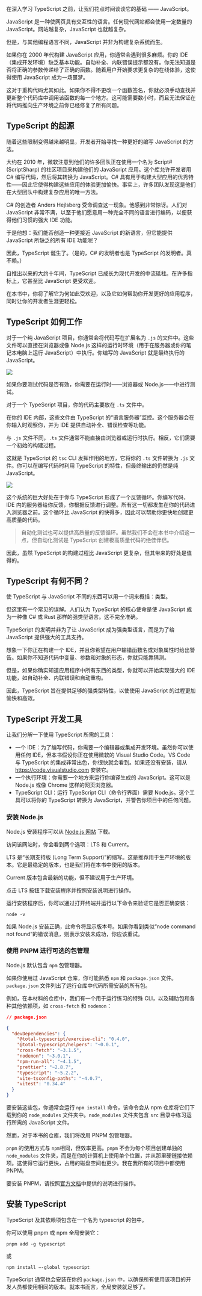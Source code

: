 在深入学习 TypeScript 之前，让我们花点时间谈谈它的基础 —— JavaScript。

JavaScript 是一种使网页具有交互性的语言。任何现代网站都会使用一定数量的 JavaScript。网站越复杂，JavaScript 也就越复杂。

但是，与其他编程语言不同，JavaScript 并非为构建复杂系统而生。

如果你在 2000 年代构建 JavaScript 应用，你通常会遇到很多麻烦。你的 IDE（集成开发环境）缺乏基本功能。自动补全、内联错误提示都没有。你无法知道是否将正确的参数传递给了正确的函数。随着用户开始要求更复杂的在线体验，这使得使用 JavaScript 成为一场噩梦。

这对于重构代码尤其如此。如果你不得不更改一个函数签名，你就必须手动查找并更新整个代码库中调用该函数的每一个地方。这可能需要数小时，而且无法保证在将代码推向生产环境之前你已经修复了所有问题。

## TypeScript 的起源

随着这些限制变得越来越明显，开发者开始寻找一种更好的编写 JavaScript 的方法。

大约在 2010 年，微软注意到他们的许多团队正在使用一个名为 Script# (ScriptSharp) 的社区项目来构建他们的 JavaScript 应用。这个库允许开发者用 C# 编写代码，然后将其转换为 JavaScript。C# 具有用于构建大型应用的优秀特性——因此它使得构建这些应用的体验更加愉快。事实上，许多团队发现这是他们在大型团队中构建复杂应用的唯一方法。

C# 的创造者 Anders Hejlsberg 受命调查这一现象。他感到非常惊讶。人们对 JavaScript 非常不满，以至于他们愿意用一种完全不同的语言进行编码，以便获得他们习惯的强大 IDE 功能。

于是他想：我们能否创造一种更接近 JavaScript 的新语言，但它能提供 JavaScript 所缺乏的所有 IDE 功能呢？

因此，TypeScript 诞生了。（是的，C# 的发明者也是 TypeScript 的发明者。真不赖。）

自推出以来的大约十年间，TypeScript 已成长为现代开发的中流砥柱。在许多指标上，它甚至比 JavaScript 更受欢迎。

在本书中，你将了解它为何如此受欢迎，以及它如何帮助你开发更好的应用程序，同时让你的开发者生涯更轻松。

## TypeScript 如何工作

对于一个纯 JavaScript 项目，你通常会将代码写在扩展名为 `.js` 的文件中。这些文件可以直接在浏览器或像 Node.js 这样的运行时环境（用于在服务器或你的笔记本电脑上运行 JavaScript）中执行。你编写的 JavaScript 就是最终执行的 JavaScript。

![](images/image5.png)

如果你要测试代码是否有效，你需要在运行时——浏览器或 Node.js——中进行测试。

对于一个 TypeScript 项目，你的代码主要放在 `.ts` 文件中。

在你的 IDE 内部，这些文件由 TypeScript 的“语言服务器”监控。这个服务器会在你输入时观察你，并为 IDE 提供自动补全、错误检查等功能。

与 `.js` 文件不同，`.ts` 文件通常不能直接由浏览器或运行时执行。相反，它们需要一个初始的构建过程。

这就是 TypeScript 的 `tsc` CLI 发挥作用的地方，它将你的 `.ts` 文件转换为 `.js` 文件。你可以在编写代码时利用 TypeScript 的特性，但最终输出的仍然是纯 JavaScript。

![](images/image4.png)

这个系统的巨大好处在于你与 TypeScript 形成了一个反馈循环。你编写代码，IDE 内的服务器给你反馈，你根据反馈进行调整。所有这一切都发生在你的代码进入浏览器之前。这个循环比 JavaScript 的快得多，因此可以帮助你更快地创建更高质量的代码。

> 自动化测试也可以提供高质量的反馈循环。虽然我们不会在本书中介绍这一点，但自动化测试是 TypeScript 创建极高质量代码的绝佳伴侣。

因此，虽然 TypeScript 的构建过程比 JavaScript 更复杂，但其带来的好处是值得的。

## TypeScript 有何不同？

使 TypeScript 与 JavaScript 不同的东西可以用一个词来概括：类型。

但这里有一个常见的误解。人们认为 TypeScript 的核心使命是使 JavaScript 成为一种像 C# 或 Rust 那样的强类型语言。这不完全准确。

TypeScript 的发明并非为了让 JavaScript 成为强类型语言，而是为了给 JavaScript 提供强大的工具支持。

想象一下你正在构建一个 IDE，并且你希望在用户输错函数名或对象属性时给出警告。如果你不知道代码中变量、参数和对象的形态，你就只能靠猜测。

但是，如果你确实知道应用程序中所有东西的类型，你就可以开始实现强大的 IDE 功能，如自动补全、内联错误和自动重构。

因此，TypeScript 旨在提供足够的强类型特性，以使使用 JavaScript 的过程更加愉快和高效。

## TypeScript 开发工具

让我们分解一下使用 TypeScript 所需的工具：

- 一个 IDE：为了编写代码，你需要一个编辑器或集成开发环境。虽然你可以使用任何 IDE，但本书假设你正在使用微软的 Visual Studio Code。VS Code 与 TypeScript 的集成非常出色，你很快就会看到。如果还没有安装，请从 https://code.visualstudio.com 安装它。
- 一个执行环境：你需要一个地方来运行你编译生成的 JavaScript。这可以是 Node.js 或像 Chrome 这样的网页浏览器。
- TypeScript CLI：运行 TypeScript CLI（命令行界面）需要 Node.js。这个工具可以将你的 TypeScript 转换为 JavaScript，并警告你项目中的任何问题。

### 安装 Node.js

Node.js 安装程序可以从 [Node.js 网站](https://nodejs.org/) 下载。

访问该网站时，你会看到两个选项：LTS 和 Current。

LTS 是“长期支持版 (Long Term Support)”的缩写。这是推荐用于生产环境的版本。它是最稳定的版本，也是我们将在本书中使用的版本。

Current 版本包含最新的功能，但不建议用于生产环境。

点击 LTS 按钮下载安装程序并按照安装说明进行操作。

运行安装程序后，你可以通过打开终端并运行以下命令来验证它是否正确安装：

```
node -v
```

如果 Node.js 安装正确，此命令将显示版本号。如果你看到类似“node command not found”的错误消息，则表示安装未成功，你应该重试。

### 使用 PNPM 进行可选的包管理

Node.js 默认包含 `npm` 包管理器。

如果你使用过 JavaScript 仓库，你可能熟悉 `npm` 和 `package.json` 文件。`package.json` 文件列出了运行仓库中代码所需安装的所有包。

例如，在本材料的仓库中，我们有一个用于运行练习的特殊 CLI，以及辅助包和各种其他依赖项，如 `cross-fetch` 和 `nodemon`：

```json
// package.json

{
  "devDependencies": {
    "@total-typescript/exercise-cli": "0.4.0",
    "@total-typescript/helpers": "~0.0.1",
    "cross-fetch": "~3.1.5",
    "nodemon": "~3.0.1",
    "npm-run-all": "~4.1.5",
    "prettier": "~2.8.7",
    "typescript": "~5.2.2",
    "vite-tsconfig-paths": "~4.0.7",
    "vitest": "0.34.4"
  }
}
```

要安装这些包，你通常会运行 `npm install` 命令，该命令会从 npm 仓库将它们下载到你的 `node_modules` 文件夹中。`node_modules` 文件夹包含 `src` 目录中练习运行所需的 JavaScript 文件。

然而，对于本书的仓库，我们将改用 PNPM 包管理器。

`pnpm` 的使用方式与 `npm`相同，但效率更高。`pnpm` 不会为每个项目创建单独的 `node_modules` 文件夹，而是在你的计算机上使用单个位置，并从那里硬链接依赖项。这使得它运行更快，占用的磁盘空间也更少。我在我所有的项目中都使用 PNPM。

要安装 PNPM，请按照[官方文档](https://pnpm.io/installation)中提供的说明进行操作。

## 安装 TypeScript

TypeScript 及其依赖项包含在一个名为 typescript 的包中。

你可以使用 pnpm 或 npm 全局安装它：

```
pnpm add -g typescript
```

或

```
npm install –-global typescript
```

TypeScript 通常也会安装在你的 `package.json` 中，以确保所有使用该项目的开发人员都使用相同的版本。就本书而言，全局安装就足够了。
